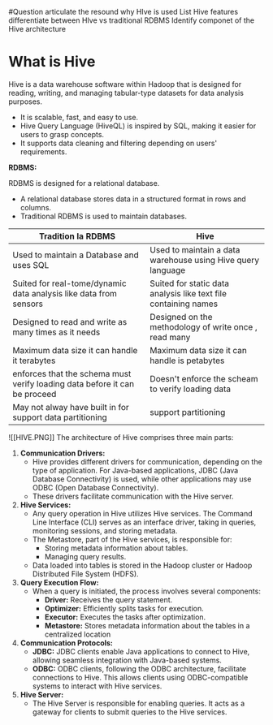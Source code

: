 #Question 
articulate the resound why HIve is used List Hive features 
differentiate between HIve vs traditional  RDBMS 
Identify componet of the Hive architecture 


# What is Hive  
Hive is a data warehouse software within Hadoop that is designed for reading, writing, and managing tabular-type datasets for data analysis purposes.

- It is scalable, fast, and easy to use.
- Hive Query Language (HiveQL) is inspired by SQL, making it easier for users to grasp concepts.
- It supports data cleaning and filtering depending on users' requirements.

**RDBMS:**

RDBMS is designed for a relational database.

- A relational database stores data in a structured format in rows and columns.
- Traditional RDBMS is used to maintain databases.



| Tradition la RDBMS | Hive |
| ---- | ---- |
| Used to maintain a Database  and uses SQL | Used to maintain a data warehouse using Hive query language |
| Suited for real-tome/dynamic data analysis like data from sensors | Suited for static data analysis like text file containing names |
| Designed to read and write as many times as it needs | Designed on the methodology of write once , read many |
| Maximum data size it can handle it terabytes | Maximum data size it can handle is petabytes |
| enforces that the schema must  verify loading data before it can be proceed | Doesn't enforce the scheam to verify loading data |
| May not alway have built in for support data partitioning | support partitioning |

![[HIVE.PNG]]
The architecture of Hive comprises three main parts:

1. **Communication Drivers:**
   - Hive provides different drivers for communication, depending on the type of application. For Java-based applications, JDBC (Java Database Connectivity) is used, while other applications may use ODBC (Open Database Connectivity).
   - These drivers facilitate communication with the Hive server.
2. **Hive Services:**
   - Any query operation in Hive utilizes Hive services. The Command Line Interface (CLI) serves as an interface driver, taking in queries, monitoring sessions, and storing metadata.
   - The Metastore, part of the Hive services, is responsible for:
     - Storing metadata information about tables.
     - Managing query results.
   - Data loaded into tables is stored in the Hadoop cluster or Hadoop Distributed File System (HDFS).
3. **Query Execution Flow:**
   - When a query is initiated, the process involves several components:
     - **Driver:** Receives the query statement.
     - **Optimizer:** Efficiently splits tasks for execution.
     - **Executor:** Executes the tasks after optimization.
     - **Metastore:** Stores metadata information about the tables in a centralized location
4. **Communication Protocols:**
   - **JDBC:** JDBC clients enable Java applications to connect to Hive, allowing seamless integration with Java-based systems.
   - **ODBC:** ODBC clients, following the ODBC architecture, facilitate connections to Hive. This allows clients using ODBC-compatible systems to interact with Hive services.
5. **Hive Server:**
   - The Hive Server is responsible for enabling queries. It acts as a gateway for clients to submit queries to the Hive services.